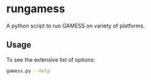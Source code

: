 # rungamess

A python script to run GAMESS on variety of platforms.

## Usage 

To see the extensive list of options:

```bash
gamess.py --help
```
